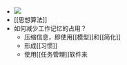 - ![](https://firebasestorage.googleapis.com/v0/b/firescript-577a2.appspot.com/o/imgs%2Fapp%2Fxinyiheng%2FH-NKHMyYmz.png?alt=media&token=a3245532-ecda-42f7-aca6-fe7dd9a9f04c)
- [[思想算法]]
- 如何减少工作记忆的占用？
    - 压缩信息，即使用[[模型]]和[[简化]]
    - 形成[[习惯]]
    - 使用[[任务管理]]软件来
